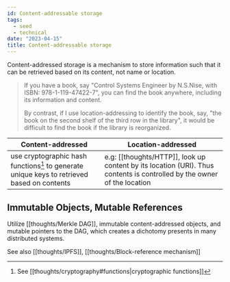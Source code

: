 ```yaml
---
id: Content-addressable storage
tags:
  - seed
  - technical
date: "2023-04-15"
title: Content-addressable storage
---
```


Content-addressed storage is a mechanism to store information such that it can be retrieved based on its content, not name or location.

> If you have a book, say "Control Systems Engineer by N.S.Nise, with ISBN: 978-1-119-47422-7", you can find the book anywhere, including its information and content.
>
> By contrast, if I use location-addressing to identify the book, say, "the book on the second shelf of the third row in the library", it would be difficult to find the book if the library is reorganized.

| Content-addressed                                                                           | Location-addressed                                                                                                      |
| ------------------------------------------------------------------------------------------- | ----------------------------------------------------------------------------------------------------------------------- |
| use cryptographic hash functions[^1] to generate unique keys to retrieved based on contents | e.g: [[thoughts/HTTP]], look up content by its location (URI). Thus contents is controlled by the owner of the location |

## Immutable Objects, Mutable References

Utilize [[thoughts/Merkle DAG]], immutable content-addressed objects, and mutable pointers to the DAG, which creates a dichotomy presents in many distributed systems.

See also [[thoughts/IPFS]], [[thoughts/Block-reference mechanism]]

[^1]: See [[thoughts/cryptography#functions|cryptographic functions]]
